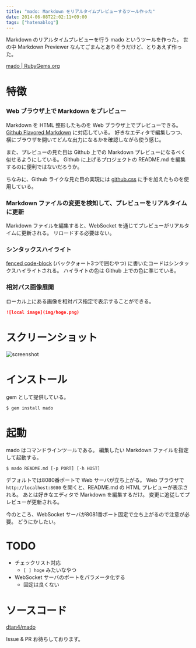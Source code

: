 ```yaml
---
title: "mado: Markdown をリアルタイムプレビューするツール作った"
date: 2014-06-08T22:02:11+09:00
tags: ["hatenablog"]
---
```


Markdown のリアルタイムプレビューを行う mado というツールを作った。
世の中 Markdown Previewer なんてごまんとありそうだけど、とりあえず作った。

[mado | RubyGems.org](https://rubygems.org/gems/mado)

# 特徴

### Web ブラウザ上で Markdown をプレビュー

Markdown を HTML 整形したものを Web ブラウザ上でプレビューできる。
[Github Flavored Markdown](https://help.github.com/articles/github-flavored-markdown) に対応している。
好きなエディタで編集しつつ、横にブラウザを開いてどんな出力になるかを確認しながら使う感じ。

また、プレビューの見た目は Github 上での Markdown プレビューになるべく似せるようにしている。
Github に上げるプロジェクトの README.md を編集するのに便利ではないだろうか。

ちなみに、Github ライクな見た目の実現には [github.css](https://gist.github.com/andyferra/2554919) に手を加えたものを使用している。

### Markdown ファイルの変更を検知して、プレビューをリアルタイムに更新

Markdown ファイルを編集すると、WebSocket を通じてプレビューがリアルタイムに更新される。
リロードする必要はない。

### シンタックスハイライト

[fenced code-block](https://help.github.com/articles/github-flavored-markdown#fenced-code-blocks) (バッククォート3つで囲むやつ) に書いたコードはシンタックスハイライトされる。
ハイライトの色は Github 上での色に準じている。

### 相対パス画像展開

ローカル上にある画像を相対パス指定で表示することができる。

```markdown
![local image](img/hoge.png)
```


# スクリーンショット

![screenshot](http://i.gyazo.com/683d68b2a993b555504b3dcff8c8e511.png)

# インストール

gem として提供している。

```shell
$ gem install mado
```

# 起動

mado はコマンドラインツールである。
編集したい Markdown ファイルを指定して起動する。

```shell
$ mado README.md [-p PORT] [-h HOST]
```

デフォルトでは8080番ポートで Web サーバが立ち上がる。
Web ブラウザで `http://localhost:8080` を開くと、README.md の HTML プレビューが表示される。
あとは好きなエディタで Markdown を編集するだけ。
変更に追従してプレビューが更新される。

今のところ、WebSocket サーバが8081番ポート固定で立ち上がるので注意が必要。
どうにかしたい。

# TODO

* チェックリスト対応
    * `[ ] hoge` みたいなやつ
* WebSocket サーバのポートをパラメータ化する
    * 固定は良くない

# ソースコード

[dtan4/mado](https://github.com/dtan4/mado)

Issue & PR お待ちしております。
